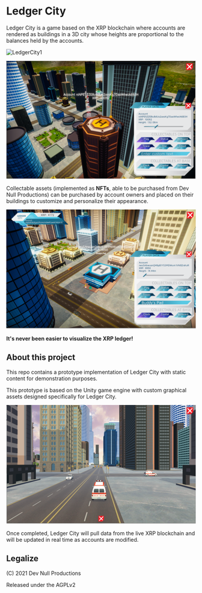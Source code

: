 # Ledger City

Ledger City is a game based on the XRP blockchain where accounts are rendered as buildings in a 3D city whose heights are proportional to the balances held by the accounts.

![LedgerCity1](Screenshots/LedgerCity1.PNG)

![LedgerCity4](Screenshots/LedgerCity4.PNG)

Collectable assets (implemented as **NFTs**, able to be purchased from Dev Null Productions) can be purchased by account owners and placed on their buildings to customize and personalize their appearance.

![LedgerCity5](Screenshots/LedgerCity5.PNG)

**It's never been easier to visualize the XRP ledger!**

## About this project

This repo contains a prototype implementation of Ledger City with static content for demonstration purposes.

This prototype is based on the Unity game engine with custom graphical assets designed specifically for Ledger City.

![LedgerCity6](Screenshots/LedgerCity6.PNG)

Once completed, Ledger City will pull data from the live XRP blockchain and will be updated in real time as accounts are modified.

## Legalize

(C) 2021 Dev Null Productions

Released under the AGPLv2